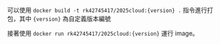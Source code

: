 可以使用 `docker build -t rk42745417/2025cloud:{version} .` 指令進行打包，其中 `{version}` 為自定義版本編號

接著使用 `docker run rk42745417/2025cloud:{version}` 運行 image。
